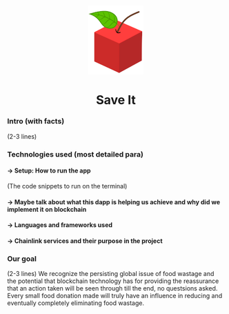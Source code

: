 <p align="center">
  <img src="./img/logo.png" width="130" /> <h1 align="center"> Save It </h1>
</p>

### Intro (with facts)
(2-3 lines)

### Technologies used (most detailed para)
#### -> Setup: How to run the app
(The code snippets to run on the terminal)
#### -> Maybe talk about what this dapp is helping us achieve and why did we implement it on blockchain
#### -> Languages and frameworks used
#### -> Chainlink services and their purpose in the project

### Our goal
(2-3 lines)
We recognize the persisting global issue of food wastage and the potential that blockchain technology
has for providing the reassurance that an action taken will be seen through till the end, no questsions
asked. Every small food donation made will truly have an influence in reducing and eventually completely 
eliminating food wastage.
